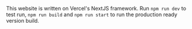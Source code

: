 This website is written on Vercel's NextJS framework. Run `npm run dev` to test run, `npm run build` and `npm run start` to run the production ready version build.